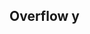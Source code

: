 ## Overflow y

<!-- <values.overflowY> -->

<!-- </values.overflowY> -->

<!-- <variants.overflowY> -->

<!-- </variants.overflowY> -->
